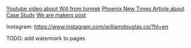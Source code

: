[Youtube video about Will from tormek](https://www.youtube.com/watch?v=HXvlQqzdeLY)
[Phoenix New Times Artivle about Case Study](https://www.phoenixnewtimes.com/restaurants/new-phoenix-coffee-shop-case-study-coffee-was-created-thanks-to-a-pivot-of-passion-16977782)
[We are makers post](https://www.wearemakers.info/p/william-douglas-co)

Instagram: https://www.instagram.com/williamdouglas.co/?hl=en

TODO: add watermark to pages
